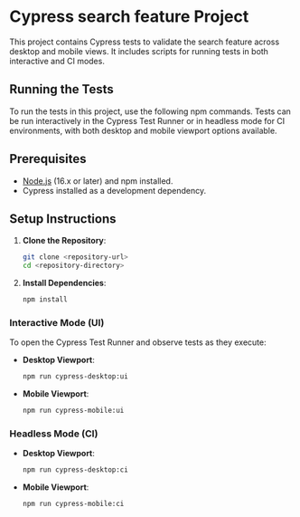 # Cypress search feature Project
This project contains Cypress tests to validate the search feature across desktop and mobile views. It includes scripts for running tests in both interactive and CI modes.

## Running the Tests

To run the tests in this project, use the following npm commands. Tests can be run interactively in the Cypress Test Runner or in headless mode for CI environments, with both desktop and mobile viewport options available.

## Prerequisites

- [Node.js](https://nodejs.org/) (16.x or later) and npm installed.
- Cypress installed as a development dependency.

## Setup Instructions

1. **Clone the Repository**:
   ```bash
   git clone <repository-url>
   cd <repository-directory>
2. **Install Dependencies**:
   ```bash
   npm install
### Interactive Mode (UI)

To open the Cypress Test Runner and observe tests as they execute:

- **Desktop Viewport**:
   ```bash
   npm run cypress-desktop:ui
- **Mobile Viewport**:
   ```bash
   npm run cypress-mobile:ui
### Headless Mode (CI)

- **Desktop Viewport**:
   ```bash
   npm run cypress-desktop:ci
- **Mobile Viewport**:
   ```bash
   npm run cypress-mobile:ci